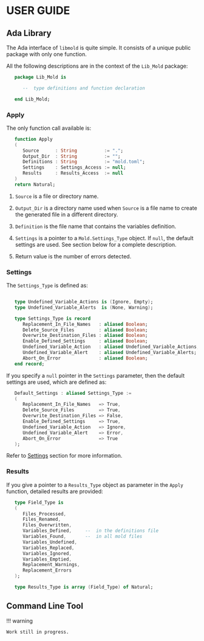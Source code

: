 # USER GUIDE

## Ada Library

The Ada interface of `libmold` is quite simple. It consists of a unique
public package with only one function.

All the following descriptions are in the context of the `Lib_Mold` package:

```ada title="lib_mold.ads"
   package Lib_Mold is

      --  type definitions and function declaration

   end Lib_Mold;
```


### Apply

The only function call available is:

```ada title="mold.ads"
   function Apply
   (
      Source      : String          := ".";
      Output_Dir  : String          := "";
      Definitions : String          := "mold.toml";
      Settings    : Settings_Access := null;
      Results     : Results_Access  := null
   )
   return Natural;
```

  1. `Source` is a file or directory name.

  2. `Output_Dir` is a directory name used when `Source` is a file name to
     create the generated file in a different directory.

  3. `Definition` is the file name that contains the variables definition.

  4. `Settings` is a pointer to a `Mold.Settings_Type` object. If `null`, the
     default settings are used. See section below for a complete description.

  5. Return value is the number of errors detected.


### Settings

The `Settings_Type` is defined as:

```ada title="mold.ads"

   type Undefined_Variable_Actions is (Ignore, Empty);
   type Undefined_Variable_Alerts  is (None, Warning);

   type Settings_Type is record
      Replacement_In_File_Names   : aliased Boolean;
      Delete_Source_Files         : aliased Boolean;
      Overwrite_Destination_Files : aliased Boolean;
      Enable_Defined_Settings     : aliased Boolean;
      Undefined_Variable_Action   : aliased Undefined_Variable_Actions;
      Undefined_Variable_Alert    : aliased Undefined_Variable_Alerts;
      Abort_On_Error              : aliased Boolean;
   end record;
```

If you specify a `null` pointer in the `Settings` parameter, then the default
settings are used, which are defined as:

```ada title="lib_mold.ads"
   Default_Settings : aliased Settings_Type :=
   (
      Replacement_In_File_Names   => True,
      Delete_Source_Files         => True,
      Overwrite_Destination_Files => False,
      Enable_Defined_Settings     => True,
      Undefined_Variable_Action   => Ignore,
      Undefined_Variable_Alert    => Error,
      Abort_On_Error              => True
   );
```

Refer to [Settings](reference-guide.md#settings) section for more information.


### Results

If you give a pointer to a `Results_Type` object as parameter in the `Apply`
function, detailed results are provided:

```ada title="lib_mold.ads"
   type Field_Type is
   (
      Files_Processed,
      Files_Renamed,
      Files_Overwritten,
      Variables_Defined,     --  in the definitions file
      Variables_Found,       --  in all mold files
      Variables_Undefined,
      Variables_Replaced,
      Variables_Ignored,
      Variables_Emptied,
      Replacement_Warnings,
      Replacement_Errors
   );

   type Results_Type is array (Field_Type) of Natural;
```


## Command Line Tool

!!! warning

    Work still in progress.
